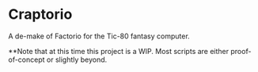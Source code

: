 # Craptorio
A de-make of Factorio for the Tic-80 fantasy computer. 

**Note that at this time this project is a WIP. Most scripts are either proof-of-concept or slightly beyond.
